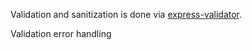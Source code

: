 Validation and sanitization is done via [express-validator](https://github.com/ctavan/express-validator).

Validation error handling